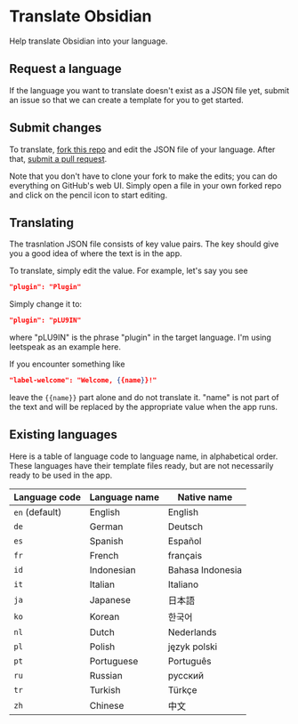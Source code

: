 # Translate Obsidian

Help translate Obsidian into your language.

## Request a language

If the language you want to translate doesn't exist as a JSON file yet, submit an issue so that we can create a template for you to get started.

## Submit changes

To translate, [fork this repo](https://guides.github.com/activities/forking/) and edit the JSON file of your language. After that, [submit a pull request](https://guides.github.com/activities/forking/).

Note that you don't have to clone your fork to make the edits; you can do everything on GitHub's web UI. Simply open a file in your own forked repo and click on the pencil icon to start editing.

## Translating

The trasnlation JSON file consists of key value pairs. The key should give you a good idea of where the text is in the app.

To translate, simply edit the value. For example, let's say you see

```json
"plugin": "Plugin"
```

Simply change it to:

```json
"plugin": "pLU9IN"
```

where "pLU9IN" is the phrase "plugin" in the target language. I'm using leetspeak as an example here.

If you encounter something like

```json
"label-welcome": "Welcome, {{name}}!"
```
leave the `{{name}}` part alone and do not translate it. "name" is not part of the text and will be replaced by the appropriate value when the app runs.

## Existing languages

Here is a table of language code to language name, in alphabetical order. These languages have their template files ready, but are not necessarily ready to be used in the app.

| Language code | Language name | Native name |
| --- | --- | --- |
| `en` (default) | English | English |
| `de` | German | Deutsch |
| `es` | Spanish | Español |
| `fr` | French | français |
| `id` | Indonesian | Bahasa Indonesia |
| `it` | Italian | Italiano |
| `ja` | Japanese | 日本語 |
| `ko` | Korean | 한국어 |
| `nl` | Dutch | Nederlands |
| `pl` | Polish | język polski |
| `pt` | Portuguese | Português |
| `ru` | Russian | русский |
| `tr` | Turkish | Türkçe |
| `zh` | Chinese | 中文 |
